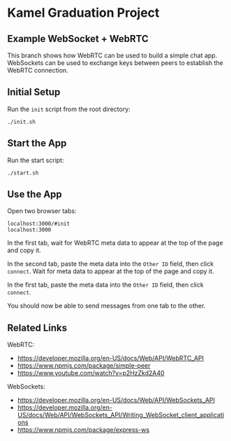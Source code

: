 # Kamel Graduation Project

## Example WebSocket + WebRTC

This branch shows how WebRTC can be used to build a simple chat app. WebSockets can be used to exchange keys between peers to establish the WebRTC connection.

## Initial Setup

Run the `init` script from the root directory:

    ./init.sh

## Start the App

Run the start script:

    ./start.sh

## Use the App

Open two browser tabs:

    localhost:3000/#init
    localhost:3000

In the first tab, wait for WebRTC meta data to appear at the top of the page and copy it.

In the second tab, paste the meta data into the `Other ID` field, then click `connect`. Wait for meta data to appear at the top of the page and copy it.

In the first tab, paste the meta data into the `Other ID` field, then click `connect`.

You should now be able to send messages from one tab to the other.

## Related Links

WebRTC:
- https://developer.mozilla.org/en-US/docs/Web/API/WebRTC_API
- https://www.npmjs.com/package/simple-peer
- https://www.youtube.com/watch?v=p2HzZkd2A40

WebSockets:
- https://developer.mozilla.org/en-US/docs/Web/API/WebSockets_API
- https://developer.mozilla.org/en-US/docs/Web/API/WebSockets_API/Writing_WebSocket_client_applications
- https://www.npmjs.com/package/express-ws
